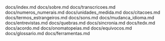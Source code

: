 docs/index.md docs/sobre.md docs/transcricoes.md docs/numeros_numerais.md docs/unidades_medida.md docs/citacoes.md docs/termos_estrangeiros.md docs/sons.md docs/mudanca_idioma.md docs/entrevistas.md docs/quebras.md docs/sincronia.md docs/tedx.md docs/acordo.md docs/onomatopeias.md docs/equivocos.md docs/glossario.md docs/ferramentas.md
